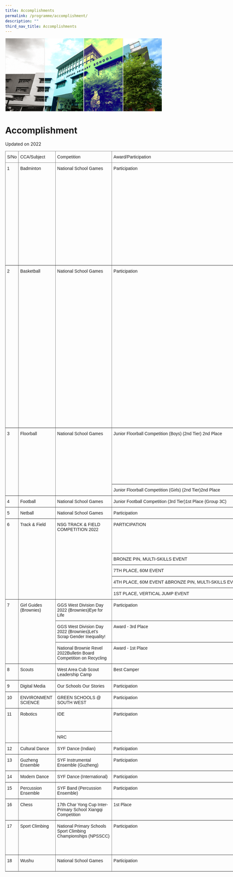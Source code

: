 ```yaml
---
title: Accomplishments
permalink: /programme/accomplishment/
description: ""
third_nav_title: Accomplishments
---
```

![](/images/Banner.png)

Accomplishment
==============
Updated on 2022 

<style type="text/css">
.tg  {border-collapse:collapse;border-spacing:0;}
.tg td{border-color:black;border-style:solid;border-width:1px;font-family:Arial, sans-serif;font-size:14px;
  overflow:hidden;padding:10px 5px;word-break:normal;}
.tg th{border-color:black;border-style:solid;border-width:1px;font-family:Arial, sans-serif;font-size:14px;
  font-weight:normal;overflow:hidden;padding:10px 5px;word-break:normal;}
.tg .tg-0pky{border-color:inherit;text-align:left;vertical-align:top}
</style>
<table class="tg" style="undefined;table-layout: fixed; width: 6712px">
<colgroup>
<col style="width: 42px">
<col style="width: 119px">
<col style="width: 181px">
<col style="width: 423px">
<col style="width: 5716px">
<col style="width: 231px">
</colgroup>
<thead>
  <tr>
    <th class="tg-0pky">S/No</th>
    <th class="tg-0pky">CCA/Subject</th>
    <th class="tg-0pky">Competition</th>
    <th class="tg-0pky">Award/Participation</th>
    <th class="tg-0pky">Students/Classes</th>
    <th class="tg-0pky">Division</th>
  </tr>
</thead>
<tbody>
  <tr>
    <td class="tg-0pky" rowspan="2">1</td>
    <td class="tg-0pky" rowspan="2">Badminton</td>
    <td class="tg-0pky" rowspan="2">National School Games</td>
    <td class="tg-0pky" rowspan="2">Participation</td>
    <td class="tg-0pky">JAYARAMAN PRITHVIRAJ (5I) <br>JAYDEN LAM YI JIE (5RY)<br> TAN YU ZHE JAYDEN (5RY)<br>KYRAN TAY TIAN LE (5I)<br> LEONG PAK SEK, KAEDEN (5C)<br> MIKKO TOR YICHENG (5G)<br> RAJESH SARAVANAN DHAYAN (5R)<br>CHONG CHEN JIA LAMONT (5P) <br>JERALD TAN MENG TECK (4G) <br> ASHER ILHAN BIN MOHAMAD MARICAN (4C)<br> HO HAO YANG LUCAS (4R)<br> TEOH SHENG JIE (5RY) - Sportmanship Award</td>
    <td class="tg-0pky">Junior Boys</td>
  </tr>
  <tr>
    <td class="tg-0pky">HUANG YI XUAN AMBER (4P)<br> LI YUHAN (4RY)<br>TAN SI QI (4R)<br>SABESH SUMETHA (5R)<br>TAN YI RIGHTEOUS (5R)<br>YUAN QIAOEN (5G) - Sportsmanship Award</td>
    <td class="tg-0pky">Junior Girls</td>
  </tr>
  <tr>
    <td class="tg-0pky" rowspan="2">2</td>
    <td class="tg-0pky" rowspan="2">Basketball</td>
    <td class="tg-0pky" rowspan="2">National School Games</td>
    <td class="tg-0pky" rowspan="2">Participation</td>
    <td class="tg-0pky">ANEEQ QAIM BIN UMMAL (P4-R)<br>LAU YU ZHI (P4-R)<br>CLARENCE TAN YE XUN (P5-C)<br>TAN JIA DE JEREL (P5-C)<br>TAN XIN SINCERE (P5-C)<br>DEEN HABEEL BIN RIZAL (P5-I)<br>ETHAN CHONG YI JUN (P5-I)<br>XANTHUS LAU YEE SHIN (P5-I)<br>ZHANG DAOMIAN (P5-R)<br>YANG JUNMING (P5-RY)<br>YE WEI LUN (P4-R) - Sportsmanship Award<br>TAN YU HENG DARIUS (P5-G) - Sportsmanship Award<br>KWA JIA HAO (P5-I) - Sportsmanship Award<br>TAN YI TENG (P5-I) - Sportsmanship Award<br>CHUA XUANJIE (P5-P)- Sportsmanship Award</td>
    <td class="tg-0pky">Junior Boys</td>
  </tr>
  <tr>
    <td class="tg-0pky">YIP YING XUAN (P4-C)<br>NURYN FALISHA BINTE MUHAMMAD FAIZAL (P4-G)<br>HASYA DYANN BINTE DEDY JOHAN (P4-P)<br>PEH ADALINA (P4-R)<br>QASRINA TAN XIANG TING BINTE RAYMI (P4-R)<br>FAN RUI XUAN, BELINDA (P5-G)<br>DESIREE LIM YU HUI (P5-RY)<br>SAHANNA D/O RAMASH (P5-RY)<br>NURYN EDRINA BINTE ZULKARNAIN (P4-G) - Sportsmanship Award<br>ANG CHEN EN, ASHLYN (P4-R)- Sportsmanship Award<br>GOH ZI TING (P4-R)- Sportsmanship Award<br>CHUA EN (P5-I)- Sportsmanship Award<br>MYUCCIA QUINN TAN YAN TANG (P5-I)- Sportsmanship Award<br>ADELE TANG EN XI (P5-P)- Sportsmanship Award<br>JAMIE GWEE SHU XIN (P5-P)- Sportsmanship Award</td>
    <td class="tg-0pky">Junior Girls</td>
  </tr>
  <tr>
    <td class="tg-0pky" rowspan="2">3</td>
    <td class="tg-0pky" rowspan="2">Floorball</td>
    <td class="tg-0pky" rowspan="2">National School Games</td>
    <td class="tg-0pky">Junior Floorball Competition (Boys) (2nd Tier) 2nd Place</td>
    <td class="tg-0pky">
			WU JIA TENG DAVID (4C)<br> 
			LIEW JUN HAO (4G) <br> 
			CHAN KAELEN (4I)<br>
			LIEW YUAN FENG (4I)<br>
			MOHAMAD AIZAD BIN MOHAMAD AHAD (4I)<br>
			OH KAIXIU (4P)<br>
			TRISTAN LUA JUN RUI (4P)<br>
			QUEK YONG HENG EDWARD (4R)<br>
			TRAVIS VIVIAN-SHINOZAKI (4RY)<br>
			MUHAMMAD KHAIRULLAH BIN ROSMAN (5G)</td>
    <td class="tg-0pky">Junior Boys</td>
  </tr>
  <tr>
    <td class="tg-0pky">Junior Floorball Competition (Girls) (2nd Tier)2nd Place</td>
    <td class="tg-0pky">WEE TZE EN NIKKI/ 4GANVAR BADHUSHA RAHMATH NISHA / 4PCLARA CHAN YU YAN / 4RJEANNE ONG JIN YING / 4RYNUR INSYIRAH BINTE FIRZAN / 4RYTONG YINGQI, PHOEBE / 4RYCHERYL FAUSTINA MORIER / 5INUR ADRIANA BINTE FIRZAN / 5R</td>
    <td class="tg-0pky">Junior Girls</td>
  </tr>
  <tr>
    <td class="tg-0pky">4</td>
    <td class="tg-0pky">Football</td>
    <td class="tg-0pky">National School Games</td>
    <td class="tg-0pky">Junior Football Competition (3rd Tier)1st Place (Group 3C)</td>
    <td class="tg-0pky">ADEN ALEXANDER (5-G)ANDRE KHALIS BIN MUHAMMAD KHAIRUL (4-R)B THARUN SETHUPATHI (4-C)CAVELL ANG ZE EN (4-Ry)CHAN JUN WEI NATCHON (5-C)DICKY DZULKARNAE BIN SURIA (5-C)EMIR FAIQ BIN SUHAIRIL (5-P)IMAN NAZIRIN BIN ISSA (5-G)LUCAS TAN (4-P)MAX NG ZHI LER (4-Ry)MUHAMMAD DANISH DZAKI BIN MOHAMAD ASHNOR (5-Ry)MUHAMMAD RAZIF AIMAN BIN ABDULLAH (4-P)MUHAMMAD SHAFIQ RIZQI BIN ZULKARNAIN (5-P)PUTRA DANISH BIN JASMANI (4-C)PUTRA NUR MUHAMMAD IMAN ZAFFY MUHAMMADHANIS (5-Ry)SYAHIIR RIFQI BIN SYAMRI (5-I)AARIQ FIKRI BIN MUHAMMAD KHAIRUL (5-I) - Sportsmanship AwardHAZIQ DANIAL BIN IRWAN (5-I) - Sportsmanship Award</td>
    <td class="tg-0pky">Junior Boys</td>
  </tr>
  <tr>
    <td class="tg-0pky">5</td>
    <td class="tg-0pky">Netball</td>
    <td class="tg-0pky">National School Games</td>
    <td class="tg-0pky">Participation</td>
    <td class="tg-0pky">SITI NUR ARISSA BINTI AZMI (4C) CHITARA O'RIORDIAN CHANDRA (4I)AQILA IRDEENA BINTE AFFANDI (4P)CHEANG TZE SHEE JILLIAN (4P)TAN LE XUAN ADABELLE (4P)KOAY YU CHENG (4RY)NUR ALYA AQILAH BINTE JAMAL (4RY)TAY JING YUE (4RY)JENNA ALYSSIA SAWTELL (5C)FLORENCE ONG (5I)NUR ZAAHEERAH BINTE MUHAMMED NAWAZ (5G)AUDREA PUTRI ANDE FARHAN (5P)ANG YI XUAN (5P)NG SI EN PARIS (5R)LEE YU XUAN ALYSSA (5R)TAN YUN RU CLAIRE (5R)NUR FAIQA FALISHA BINTE TAIB (5RY)ANG YI TING (5RY)MUTHUKUMAR JESHMITHA (5RY)YEO VALERIE (5R) - Sportsmanship Award</td>
    <td class="tg-0pky">Junior Girls</td>
  </tr>
  <tr>
    <td class="tg-0pky" rowspan="7">6</td>
    <td class="tg-0pky" rowspan="7">Track &amp; Field</td>
    <td class="tg-0pky" rowspan="7">NSG TRACK &amp; FIELD COMPETITION 2022</td>
    <td class="tg-0pky" rowspan="3">PARTICIPATION</td>
    <td class="tg-0pky">MERSON TOH YICONG / 4ISEKAR VISHAL / 4P</td>
    <td class="tg-0pky">JUNIOR 1 BOYS</td>
  </tr>
  <tr>
    <td class="tg-0pky">CYRUS ATHAN BESTERWITCH / 5PJ'VON CHIA WEI QUAN / 5RYGOH GIA HENG, ALISTAIR / 5I - Sportsmanship Award</td>
    <td class="tg-0pky">JUNIOR 2 BOYS</td>
  </tr>
  <tr>
    <td class="tg-0pky">LICIA LUM / 5CPUTERI NUR ULFAH BINTE MUHAMMAD FAIZAL / 5P</td>
    <td class="tg-0pky">JUNIOR 2 GIRLS</td>
  </tr>
  <tr>
    <td class="tg-0pky">BRONZE PIN, MULTI-SKILLS EVENT</td>
    <td class="tg-0pky">LEE HONG XUN / 4C</td>
    <td class="tg-0pky">JUNIOR 1 BOYS</td>
  </tr>
  <tr>
    <td class="tg-0pky">7TH PLACE, 60M EVENT</td>
    <td class="tg-0pky">KREBESH NAIR PRASAND / 5RY</td>
    <td class="tg-0pky">JUNIOR 2 BOYS</td>
  </tr>
  <tr>
    <td class="tg-0pky">4TH PLACE, 60M EVENT &amp;BRONZE PIN, MULTI-SKILLS EVENT</td>
    <td class="tg-0pky">NUFAH ASYURA BINTE MOHAMAD HISHAM / 4C</td>
    <td class="tg-0pky">JUNIOR 1 GIRLS</td>
  </tr>
  <tr>
    <td class="tg-0pky">1ST PLACE, VERTICAL JUMP EVENT</td>
    <td class="tg-0pky">CLARICE SONG YA QING / 5R</td>
    <td class="tg-0pky">JUNIOR 2 GIRLS</td>
  </tr>
  <tr>
    <td class="tg-0pky" rowspan="3">7</td>
    <td class="tg-0pky" rowspan="3">Girl Guides (Brownies)</td>
    <td class="tg-0pky">GGS West Division Day 2022 (Brownies)Eye for Life</td>
    <td class="tg-0pky">Participation</td>
    <td class="tg-0pky">(Gnome)Nur Faizah Binte Ahmad / 6IPhang Wen Li / 6IRajanya Ganguly / 6IYeoh Yu En / 4G</td>
    <td class="tg-0pky">West Division</td>
  </tr>
  <tr>
    <td class="tg-0pky">GGS West Division Day 2022 (Brownies)Let's Scrap Gender Inequality!</td>
    <td class="tg-0pky">Award - 3rd Place</td>
    <td class="tg-0pky">(Fairy)Saw Chi Xuan / 6RPhoebe Tania / 6IKristen Yeo / 4GTeng Yu Tong / 4PMegan Lew Yue Xi / 5R</td>
    <td class="tg-0pky">West Division</td>
  </tr>
  <tr>
    <td class="tg-0pky">National Brownie Revel 2022Bulletin Board Competition on Recycling</td>
    <td class="tg-0pky">Award - 1st Place</td>
    <td class="tg-0pky">Megan Lew Yue Xi / 5RLiu Xinyang / 5GTiffany Teo Pei Fen / 5RYRajanya Ganguly / 5C</td>
    <td class="tg-0pky">National</td>
  </tr>
  <tr>
    <td class="tg-0pky">8</td>
    <td class="tg-0pky">Scouts</td>
    <td class="tg-0pky">West Area Cub Scout Leadership Camp</td>
    <td class="tg-0pky">Best Camper</td>
    <td class="tg-0pky">Lee Sheng Rui (4Ry)</td>
    <td class="tg-0pky">West Division</td>
  </tr>
  <tr>
    <td class="tg-0pky">9</td>
    <td class="tg-0pky">Digital Media</td>
    <td class="tg-0pky">Our Schools Our Stories</td>
    <td class="tg-0pky">Participation</td>
    <td class="tg-0pky">Aaliyah Iza Binte Mohammed Rino Shahril - 5CareWon Yun Xuan - 5 PassionKristin Toh Jia Ying - 6 Passion</td>
    <td class="tg-0pky">Upper Primary</td>
  </tr>
  <tr>
    <td class="tg-0pky">10</td>
    <td class="tg-0pky">ENVIRONMENT SCIENCE</td>
    <td class="tg-0pky">GREEN SCHOOLS @ SOUTH WEST</td>
    <td class="tg-0pky">Participation</td>
    <td class="tg-0pky">YAP SHAN YOONGANG YI JUNTOH JUN WEILEE ZHONGRUI AVAANNURUL EDYNA QIQA'ELSYA BINTE SAIDICHAI KAR HUENHENG REN KE LOVELLESYED MUHAMMAD ISKANDAR BIN ISMAILMOHAMAD RAYHAN AKIL BIN ANWARREZQY IRWANSYAH BIN ABU BAKAR</td>
    <td class="tg-0pky"></td>
  </tr>
  <tr>
    <td class="tg-0pky" rowspan="3">11</td>
    <td class="tg-0pky" rowspan="3">Robotics</td>
    <td class="tg-0pky" rowspan="2">IDE</td>
    <td class="tg-0pky" rowspan="3">Participation</td>
    <td class="tg-0pky">BASKARAN YUVARAJ / 5GISHDEV SINGH / 5PCHEW ZHI XUAN / 6CFANG HONGYI / 6GGOBIKRISHNAN DHIYANESH / 6GLIM YU XI, JERLYN / 6GHO RUI BIN / 6PTEH WEI HAU / 6RTAN XIU QI / 6R</td>
    <td class="tg-0pky">IDE Robotics</td>
  </tr>
  <tr>
    <td class="tg-0pky">LEE XUAN YI RYAN / 6CPUTERA AMAN ADIDAS BIN ABDULLAH / 6GKENZO GABRIEL SUTANTO / 6IJONAS WONG XIU HAO / 6ING JIAN MUN / 6RSHRI DEVI PRASAD SUDHEER KUMAR / 6R</td>
    <td class="tg-0pky">IDE Sprint</td>
  </tr>
  <tr>
    <td class="tg-0pky">NRC</td>
    <td class="tg-0pky">NG JIAN MUN / 6RSHRI DEVI PRASAD SUDHEER KUMAR / 6RDEVRYAN SARVANAN / 4GTAN XIU QUAN / 4PTAN QI XUAN / 4RCHONG ER KANG / 4RCHAN HUI HERNG / 4RMUHAIMIN BIN FAIZAL / 5CBASKARAN YUVARAJ / 5GSHANMUGANATHAN SUHANA / 5GZHANG QISHUO / 5GLOGUESVARAN SRIVARSHIKKAA / 5GZHAO AIXIAO / 5GIAN LIM YOUNG / 5GLU XIANG ZE, DARIEN / 5GRABIATUL BALQIS BINTE BADIUZZAMAN / 5IFANG YUAN / 5PISHDEV SINGH / 5POLETHEA HUANG HAOYING / 5PCHINNADURAI SHIVAANI / 5RLEE YU HENG / 5RTOH KAI HUI / 5RLAM SHENG KAI ADEN / 5RRAMESH NIKITHA / 5RPUTERA AMAN ADIDAS BIN ABDULLAH / 6GGOBIKRISHNAN DHIYANESH / 6GKENZO GABRIEL SUTANTO / 6IHO RUI BIN / 6PTEH WEI HAU / 6R</td>
    <td class="tg-0pky">CoderZ</td>
  </tr>
  <tr>
    <td class="tg-0pky">12</td>
    <td class="tg-0pky">Cultural Dance</td>
    <td class="tg-0pky">SYF Dance (Indian)</td>
    <td class="tg-0pky">Participation</td>
    <td class="tg-0pky">SHIVAANI DIYANAH D/O RAMACHANDRAN / 4 CAREYAU TZENG YIAO / 4 CAREONG ZI YIN / 4 GRACIOUSGLENDA CHIA SHI EN / 4 INTEGRITYHANNAH BTE AZHAR / 4 INTEGRITYNUR ADRINA HADZIYAH BINTE MOHAMAD HADZRIEN / 4 INTEGRITYNUR HAILEY QAISARAH BINTE MOHAMAD FAIRUL / 4 INTEGRITYNUR QAISARAH BINTE MOHAMMAD ZUKARNAIN / 4 INTEGRITYIRIS CHENG KAY YING / 4 RESPECTLIU LEYUAN / 4 RESPECTGAN YI YI / 4 RESPONSIBILITYLI YUYUE / 4 RESPONSIBILITYPALANIVEL VISHRUTHI / 5 RESPECTCHUA JIA LE, JADE / 6 RESPECTKLOEY NG ZI XUAN / 6 RESPONSIBILITYNG ZHI YI / 6 RESPONSIBILITYNUR IZTRISYIA BTE MOHAMAD ZULFAIZ / 6 RESPONSIBILITY</td>
    <td class="tg-0pky">Primary</td>
  </tr>
  <tr>
    <td class="tg-0pky">13</td>
    <td class="tg-0pky">Guzheng Ensemble</td>
    <td class="tg-0pky">SYF Instrumental Ensemble (Guzheng)</td>
    <td class="tg-0pky">Participation</td>
    <td class="tg-0pky">CHARISSA LIM YU EN / 4 INTEGRITYAVA SENG / 4 PASSIONHUANG MINGYU / 4 PASSIONKHOO XING EN IZAVEL / 4 RESPECTLEOW JING XIN / 4 RESPECTTAY CHEE KEAT JONAH / 4 RESPONSIBILITYKHAN ZHI YI JEREMIAH / 5 CARECLARA CHANG JING EN / 5 GRACIOUSWANG JING LIN GINNI / 5 GRACIOUSCHAN QIAO EN / 5 PASSIONXU QIN / 5 PASSIONCASSIDY ARIELLE SEAH JING NING / 5 RESPECTLEOW JING QI / 6 INTEGRITYKYLIE LIM XI LUN / 6 PASSIONZENG LUOZIQI / 6 PASSIONGOH QIN XUAN / 6 RESPECT</td>
    <td class="tg-0pky">Primary</td>
  </tr>
  <tr>
    <td class="tg-0pky">14</td>
    <td class="tg-0pky">Modern Dance</td>
    <td class="tg-0pky">SYF Dance (International)</td>
    <td class="tg-0pky">Participation</td>
    <td class="tg-0pky">ALISYA SYIFA'A BINTE MUHAMMED FAIZAL / 4 CAREMAEGAN YAP ROU XUAN / 4 INTEGRITYANG ZING UN ZOLYNN / 4 RESPONSIBILITYCHONG LE HAN / 4 RESPONSIBILITYNUR WAHIDAH BINTE ABDULLAH / 4 RESPONSIBILITYSTEPHAN TAN WEI FENG / 4 RESPONSIBILITYCHIANG XIN HUI NATALIE / 5 CAREJOVIANNE TEE HUI YING / 5 CAREYOSEPHINE JOY CHEO SHI WEN / 5 CAREASHLEY SENG / 5 GRACIOUSCHAI MING YIN / 5 INTEGRITYDAISY SHARANII D/O KUMARAN / 5 INTEGRITYKOH RUI QI CHARIS / 5 INTEGRITYALEESYA SORFINA BINTE AZMAN / 5 PASSIONAIN SYAAKIRAH BINTE MULIADEE / 5 RESPECTDANIELLE PHANG KHAI XUAN / 5 RESPECTFELICIA ONG JIN XUAN / 5 RESPECTLIM LE ER KATE / 5 RESPECTLU ZI YI, MARIANNE / 5 RESPECTLIM EN XI, ELIZA / 5 RESPONSIBILITY</td>
    <td class="tg-0pky">Primary</td>
  </tr>
  <tr>
    <td class="tg-0pky">15</td>
    <td class="tg-0pky">Percussion Ensemble</td>
    <td class="tg-0pky">SYF Band (Percussion Ensemble)</td>
    <td class="tg-0pky">Participation</td>
    <td class="tg-0pky">HENG MIAN JOON / 4 CARELEE JIT EN / 4 CAREDARIEN LIM JUN HONG / 4 GRACIOUSHANIYAH BINTE MOHAMED FAROOK / 4 GRACIOUSHAYLEY HOW WEN LING / 4 PASSIONLERAINE CHEN SHI YU / 4 PASSIONINGNICIA NUR HIDAYAH BINTE RIZAL / 4 RESPECTPONG HYUK KOI ISAAC / 4 RESPECTLAU JUN YU DARIO / 4 RESPONSIBILITYLIM YOU HONG / 4 RESPONSIBILITYYOE JUN XIN NETH / 4 RESPONSIBILITYGENIE ANG HUI NING / 5 GRACIOUSKEW WEN YUE / 5 INTEGRITYLIM YING JIA / 5 INTEGRITYNG JUN YANG / 5 INTEGRITYSEOW UN HUI, ESTHER / 5 RESPONSIBILITYDANIEL NG WEI JIE / 6 CARELEE XIN YAN / 6 INTEGRITYHENG MIAN AN / 6 PASSIONMENG SHENGFENG / 6 PASSIONCHLOE CHAN XIANG NI / 6 RESPECTWANG JIANSHENG / 6 RESPECTTAN LI MIN JOYCE / 6 RESPONSIBILITYZIA ADORA BESTERWITCH / 6 RESPONSIBILITY</td>
    <td class="tg-0pky">Primary</td>
  </tr>
  <tr>
    <td class="tg-0pky">16</td>
    <td class="tg-0pky">Chess</td>
    <td class="tg-0pky">17th Char Yong Cup Inter-Primary School Xiangqi Competition</td>
    <td class="tg-0pky">1st Place</td>
    <td class="tg-0pky">LU XIANG ZE, DARIEN (5G)ZHANG QISHUO (5G)LU ZI YI, MARIANNE (5R)</td>
    <td class="tg-0pky">National</td>
  </tr>
  <tr>
    <td class="tg-0pky" rowspan="3">17</td>
    <td class="tg-0pky" rowspan="3">Sport Climbing</td>
    <td class="tg-0pky" rowspan="3">National Primary Schools Sport Climbing Championships (NPSSCC)</td>
    <td class="tg-0pky" rowspan="3">Participation</td>
    <td class="tg-0pky">LEONG WUN YU, NEVLYN / 3RY</td>
    <td class="tg-0pky">Junior Novice Girls</td>
  </tr>
  <tr>
    <td class="tg-0pky">SONG JUN YAN RYAN / 3RY</td>
    <td class="tg-0pky">Junior Novice Boys</td>
  </tr>
  <tr>
    <td class="tg-0pky">SONG YA QING CLARICE / 5R</td>
    <td class="tg-0pky">Junior Girls</td>
  </tr>
  <tr>
    <td class="tg-0pky">18</td>
    <td class="tg-0pky">Wushu</td>
    <td class="tg-0pky">National School Games</td>
    <td class="tg-0pky">Participation</td>
    <td class="tg-0pky">YUAN RONGJIE / 4I</td>
    <td class="tg-0pky">3-Duan Changquan 5-Duan Cudgel</td>
  </tr>
</tbody>
</table>